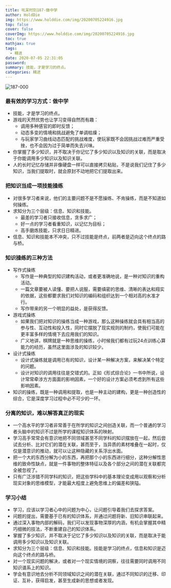 ```yaml
---
title: 吼呆时刻187-做中学
author: HoldDie
img: https://www.holddie.com/img/20200705224916.jpg
top: false
cover: false
coverImg: https://www.holddie.com/img/20200705224916.jpg
toc: true
mathjax: true
tags:
  - 精进
date: 2020-07-05 22:31:05
password:
summary: 技能，才是学习的终点。
categories: 精进
---
```


![187-000](https://www.holddie.com/img/20200705224916.jpg)

### 最有效的学习方式：做中学

- 技能，才是学习的终点。
- 游戏的天然优势也让学习变得自然而有趣：
  - 调用多种感官的即时反馈；
  - 动态多变的情境和挑战避免了单调枯燥；
  - 与玩家学习曲线动态匹配的挑战难度，使玩家既不会因挑战过难而严重受挫，也不会因为过于简单而失去兴味。
- 你掌握了多少知识，并不取决于你记忆了多少知识以及知识的关联，而是取决于你能调用多少知识以及知识关联。
- 人的长时记忆存储并非像硬盘一样可以直接拷贝粘贴，不是说我们记住了多少知识，当我们提取时，就会原封不动地把它们提取出来。

### 把知识当成一项技能操练

- 对很多学习者来说，他们的主要问题不是不愿操练、不肯操练，而是不知道如何操练。
- 求知分为三个层级：信息、知识和技能。
  - 最差的学习者只接收信息，贪多求广；
  - 好一点的学习者看重知识，以记忆为目标；
  - 高手磨炼技能，只求日日精进。
- 信息、知识和技能本不冲突，只不过技能是终点，前两者是迈向这个终点的路与桥。

### 知识操练的三种方法

- 写作式操练
  - 写作是一种典型的知识建构活动，或者更准确地说，是一种对知识的重构活动。
  - 一篇文章要被人读懂、要把人说服，需要缜密的思维、清晰的表达和翔实的依据，这些都要求我们对知识的编码和组织达到一个相对高的水准才行。
  - 写作带来的另一个明显的益处，是获得反馈。
- 游戏式操练
  - 如果我们把对知识的操练当成一种游戏，那么这种操练就会具有相当高的参与性、互动性和投入性，同时它摆脱了现实规则的制约，使我们可能在更丰富多样的情境下去应用我们的知识。
  - 广义地讲，棋牌就是一种思维的操练，小时候我们都有过玩24点训练心算能力的经历，虽然这里面涉及的知识较少。
- 设计式操练
  - 设计式操练就是调用已有的知识，设计某一种解决方案，来解决某个特定的问题。
  - 设计对知识的调用往往是交错式的。正如《形式综合论》一书中所说，设计常常牵涉方方面面的影响因素，一个好的设计方案必须考虑到所有这些影响因素。
- 知识的操练，既是一种调用和提取，也是一种主动的建构，更是一种创造性的综合，它是深度学习过程中必不可少的一环。

### 分离的知识，难以解答真正的现实

- 一个高水平的学习者非常善于在所学的知识之间创造关联，而一个普通的学习者头脑中的知识不过是所学的课程知识体系的映射。
- 学习高手常常会有意识地把不同领域甚至不同学科的知识摆放在一起，然后尝试去分析、比对它们的潜在关联，甚而至于，当异质的素材堆叠在一起时，仅仅是潜意识的推动，就可以让这种隐藏的关系浮出水面。
- 把一个大的东西分解为小的东西，再把那个小的东西进行细分，这种分解性思维的致命性缺点，就是一件事物的整体特征以及各个部分之间的潜在关联都完全被忽视了。
- 只有广泛涉猎不同学科的知识，把这些学科中的基本理论变成用以观察和分析现实对象的思维模型，才能最大程度上避免思维上的偏差和狭隘。

### 学习小结

- 学习，应该以学习者心中的问题为中心，让问题引导着我们去探求答案。
- 问题的提出，需要基于已有的知识体系，并通过问题将新、旧知识串联起来。
- 通过深入事物内部的解码，我们可以发现事物深厚的内涵，有机会掌握其中精巧细微的技法，不断重建自己的知识体系。
- 掌握了多少知识，并不取决于记忆了多少知识以及知识的关联，而是取决于能调用多少知识以及知识关联。
- 求知分为三个层级：信息、知识和技能。技能是学习的终点，信息和知识是迈向这个终点的路与桥。
- 对一个现实问题的解决，或者对一个现实情境的洞察，往往需要同时调用不同知识谱系上的知识。
- 学会有意识地去分析不同领域知识之间的潜在关联，通过不同知识的迁移、印证、互补，获得启发，甚至生成新的思想或者发现。



